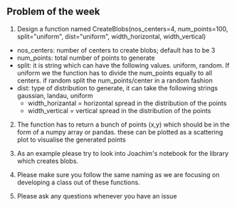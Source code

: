 ## Problem of the week

1. Design a function named CreateBlobs(nos_centers=4, num_points=100, split="uniform", dist="uniform", width_horizontal, width_vertical)
  - nos_centers: number of centers to create blobs; default has to be 3
  - num_points: total number of points to generate
  - split: it is string which can have the following values. uniform, random. If uniform we the function has to divide the num_points equally
to all centers. if random split the num_points/center in a random fashion
  - dist: type of distribution to generate, it can take the following strings gaussian, landau, uniform
     * width_horizantal = horizontal spread in the distribution of the points
     * width_vertical = vertical spread in the distribution of the points

2. The function has to return a bunch of points (x,y) which should be in
the form of a numpy array or pandas. these can be plotted as a
scattering plot to visualise the generated points

3. As an example please try to look into Joachim's notebook for the
library which creates blobs.

4. Please make sure you follow the same naming as we are focusing on
developing a class out of these functions.

5. Please ask any questions whenever you have an issue
